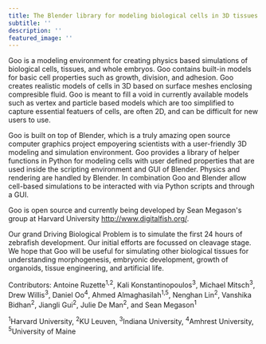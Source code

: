 ```yaml
---
title: The Blender library for modeling biological cells in 3D tissues
subtitle: ''
description: ''
featured_image: ''
---
```

Goo is a modeling environment for creating physics based simulations of biological cells, tissues, and whole embryos. Goo contains built-in models for basic cell properties such as growth, division, and adhesion. Goo creates realistic models of cells in 3D based on surface meshes enclosing compresible fluid. Goo is meant to fill a void in currently available models such as vertex and particle based models which are too simplified to capture essential featuers of cells, are often 2D, and can be difficult for new users to use.

Goo is built on top of Blender, which is a truly amazing open source computer graphics project empoyering scientists with a user-friendly 3D modeling and simulation environment. Goo provides a library of helper functions in Python for modeling cells with user defined properties that are used inside the scripting environment and GUI of Blender. Physics and rendering are handled by Blender. In combination Goo and Blender allow cell-based simulations to be interacted with via Python scripts and through a GUI.

Goo is open source and currently being developed by Sean Megason's group at Harvard University <a href="http://www.digitalfish.org//">http://www.digitalfish.org/</a>. 

Our grand Driving Biological Problem is to simulate the first 24 hours of zebrafish development. Our initial efforts are focussed on cleavage stage. We hope that Goo will be useful for simulating other biological tissues for understanding morphogenesis, embryonic development, growth of organoids, tissue engineering, and artificial life.

Contributors: Antoine Ruzette<sup>1,2</sup>, Kali Konstantinopoulos<sup>3</sup>, Michael Mitsch<sup>3</sup>, Drew Willis<sup>3</sup>, Daniel Oo<sup>4</sup>, Ahmed Almaghasilah<sup>1,5</sup>, Nenghan Lin<sup>2</sup>, Vanshika Bidhan<sup>2</sup>, Jiangli Gui<sup>2</sup>, Julie De Man<sup>2</sup>, and Sean Megason<sup>1</sup>

<sup>1</sup>Harvard University, <sup>2</sup>KU Leuven, <sup>3</sup>Indiana University, <sup>4</sup>Amhrest University, <sup>5</sup>University of Maine
